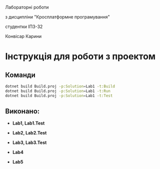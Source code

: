 Лабораторні роботи

з дисципліни "Кросплатформне програмування"

студентки ІПЗ-32

Конвісар Карини

# Інструкція для роботи з проектом

## **Команди**

```bash
dotnet build Build.proj -p:Solution=Lab1 -t:Build
dotnet build Build.proj -p:Solution=Lab1 -t:Run
dotnet build Build.proj -p:Solution=Lab1 -t:Test

```

## Виконано:

- **Lab1, Lab1.Test**

- **Lab2, Lab2.Test**

- **Lab3, Lab3.Test**

- **Lab4**

- **Lab5**
